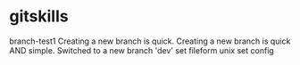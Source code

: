 # gitskills
branch-test1
Creating a new branch is quick.
Creating a new branch is quick AND simple.
Switched to a new branch 'dev'
set fileform unix
set config
